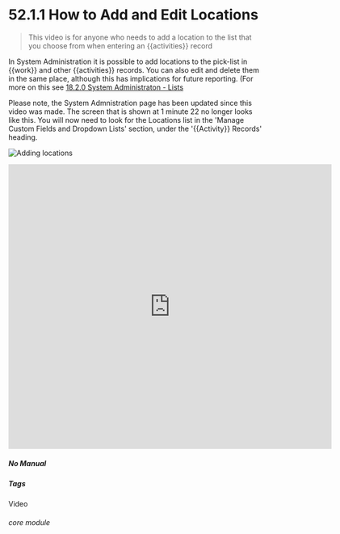 # 52.1.1 How to Add and Edit Locations

> This video is for anyone who needs to add a location to the list that you choose from when entering an {{activities}} record

In System Administration it is possible to add locations to the pick-list in {{work}} and other {{activities}} records. You can also edit and delete them in the same place, although this has implications for future reporting. (For more on this see [18.2.0 System Administraton - Lists](help/index/p/18.2.0)

Please note, the System Admnistration page has been updated since this video was made. The screen that is shown at 1 minute 22 no longer looks like this. You will now need to look for the Locations list in the 'Manage Custom Fields and Dropdown Lists' section, under the '{{Activity}} Records' heading.

![Adding locations](52.1.1a.png) 

<iframe title="How to Add and Edit Locations" width="640" height="564" src="https://player.vimeo.com/video/289258868" data-video-display="home" frameborder="0" allowFullScreen mozallowfullscreen webkitAllowFullScreen></iframe>

##### No Manual

##### Tags
Video

###### core module
